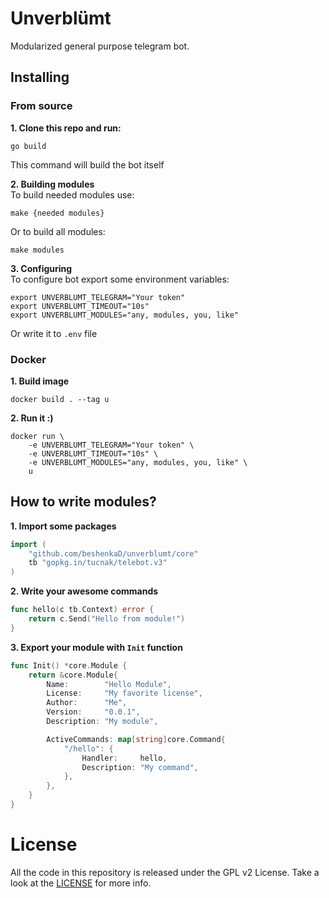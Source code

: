 # Unverblümt
Modularized general purpose telegram bot.

## Installing
### From source
**1. Clone this repo and run:**
``` shell script
go build
```

This command will build the bot itself

**2. Building modules**  
To build needed modules use:
``` shell script
make {needed modules}
```
Or to build all modules:
``` shell script
make modules
```

**3. Configuring**  
To configure bot export some environment variables:
``` shell script
export UNVERBLUMT_TELEGRAM="Your token"
export UNVERBLUMT_TIMEOUT="10s"
export UNVERBLUMT_MODULES="any, modules, you, like"
```

Or write it to `.env` file

### Docker
**1. Build image**
``` shell script
docker build . --tag u
```

**2. Run it :)**
``` shell script
docker run \
    -e UNVERBLUMT_TELEGRAM="Your token" \
    -e UNVERBLUMT_TIMEOUT="10s" \
    -e UNVERBLUMT_MODULES="any, modules, you, like" \
    u
```

## How to write modules?
**1. Import some packages**
``` go
import (
	"github.com/beshenkaD/unverblumt/core"
	tb "gopkg.in/tucnak/telebot.v3"
)
```

**2. Write your awesome commands**
``` go
func hello(c tb.Context) error {
	return c.Send("Hello from module!")
}
```

**3. Export your module with `Init` function**
``` go
func Init() *core.Module {
	return &core.Module{
		Name:        "Hello Module",
		License:     "My favorite license",
		Author:      "Me",
		Version:     "0.0.1",
		Description: "My module",

		ActiveCommands: map[string]core.Command{
			"/hello": {
				Handler:     hello,
				Description: "My command",
			},
		},
	}
}
```

# License
All the code in this repository is released under the GPL v2 License. Take a look
at the [LICENSE](LICENSE) for more info.
